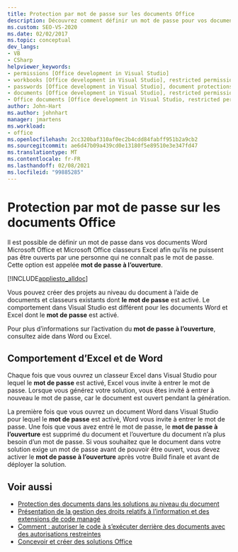 ```yaml
---
title: Protection par mot de passe sur les documents Office
description: Découvrez comment définir un mot de passe pour vos documents Microsoft Word et vos classeurs Excel afin qu’ils ne puissent pas être ouverts par des utilisateurs non autorisés.
ms.custom: SEO-VS-2020
ms.date: 02/02/2017
ms.topic: conceptual
dev_langs:
- VB
- CSharp
helpviewer_keywords:
- permissions [Office development in Visual Studio]
- workbooks [Office development in Visual Studio], restricted permissions
- passwords [Office development in Visual Studio], document protections
- documents [Office development in Visual Studio], restricted permissions
- Office documents [Office development in Visual Studio, restricted permissions
author: John-Hart
ms.author: johnhart
manager: jmartens
ms.workload:
- office
ms.openlocfilehash: 2cc320baf310af0ec2b4cdd84fabff951b2a9cb2
ms.sourcegitcommit: ae6d47b09a439cd0e13180f5e89510e3e347fd47
ms.translationtype: MT
ms.contentlocale: fr-FR
ms.lasthandoff: 02/08/2021
ms.locfileid: "99885285"
---
```

# <a name="password-protection-on-office-documents"></a>Protection par mot de passe sur les documents Office
  Il est possible de définir un mot de passe dans vos documents Word Microsoft Office et Microsoft Office classeurs Excel afin qu’ils ne puissent pas être ouverts par une personne qui ne connaît pas le mot de passe. Cette option est appelée **mot de passe à l’ouverture**.

 [!INCLUDE[appliesto_alldoc](../vsto/includes/appliesto-alldoc-md.md)]

 Vous pouvez créer des projets au niveau du document à l’aide de documents et classeurs existants dont **le mot de passe** est activé. Le comportement dans Visual Studio est différent pour les documents Word et Excel dont le **mot de passe** est activé.

 Pour plus d’informations sur l’activation du **mot de passe à l’ouverture**, consultez aide dans Word ou Excel.

## <a name="behavior-of-excel-and-word"></a>Comportement d’Excel et de Word
 Chaque fois que vous ouvrez un classeur Excel dans Visual Studio pour lequel le **mot de passe** est activé, Excel vous invite à entrer le mot de passe. Lorsque vous générez votre solution, vous êtes invité à entrer à nouveau le mot de passe, car le document est ouvert pendant la génération.

 La première fois que vous ouvrez un document Word dans Visual Studio pour lequel le **mot de passe** est activé, Word vous invite à entrer le mot de passe. Une fois que vous avez entré le mot de passe, le **mot de passe à l’ouverture** est supprimé du document et l’ouverture du document n’a plus besoin d’un mot de passe. Si vous souhaitez que le document dans votre solution exige un mot de passe avant de pouvoir être ouvert, vous devez activer le **mot de passe à l’ouverture** après votre Build finale et avant de déployer la solution.

## <a name="see-also"></a>Voir aussi
- [Protection des documents dans les solutions au niveau du document](../vsto/document-protection-in-document-level-solutions.md)
- [Présentation de la gestion des droits relatifs à l’information et des extensions de code managé](../vsto/information-rights-management-and-managed-code-extensions-overview.md)
- [Comment : autoriser le code à s’exécuter derrière des documents avec des autorisations restreintes](../vsto/how-to-permit-code-to-run-behind-documents-with-restricted-permissions.md)
- [Concevoir et créer des solutions Office](../vsto/designing-and-creating-office-solutions.md)

